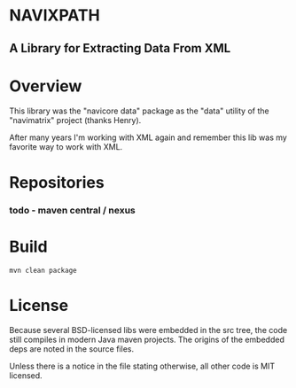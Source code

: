 NAVIXPATH
========

A Library for Extracting Data From XML
----------------

# Overview

This library was the "navicore data" package as the "data" utility of the
"navimatrix" project (thanks Henry).

After many years I'm working with XML again and remember this lib was my
favorite way to work with XML.

# Repositories

### todo - maven central / nexus

# Build

`mvn clean package`

# License

Because several BSD-licensed libs were embedded in the src tree, the code
still compiles in modern Java maven projects.  The origins of the embedded
deps are noted in the source files.

Unless there is a notice in the file stating otherwise, all other code is MIT
licensed.
